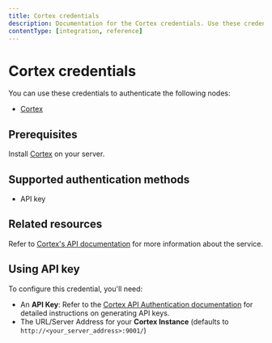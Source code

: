 ```yaml
---
title: Cortex credentials
description: Documentation for the Cortex credentials. Use these credentials to authenticate Cortex in n8n, a workflow automation platform.
contentType: [integration, reference]
---
```


# Cortex credentials

You can use these credentials to authenticate the following nodes:

- [Cortex](/integrations/builtin/app-nodes/n8n-nodes-base.cortex.md)

## Prerequisites

Install [Cortex](https://docs.strangebee.com/cortex/installation-and-configuration/) on your server.

## Supported authentication methods

- API key

## Related resources

Refer to [Cortex's API documentation](https://docs.strangebee.com/cortex/api/api-guide/) for more information about the service.

## Using API key

To configure this credential, you'll need:

- An **API Key**: Refer to the [Cortex API Authentication documentation](https://docs.strangebee.com/cortex/api/api-guide/#authentication) for detailed instructions on generating API keys.
- The URL/Server Address for your **Cortex Instance** (defaults to `http://<your_server_address>:9001/`)

